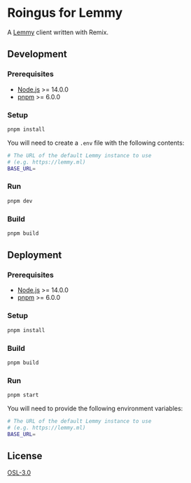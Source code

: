 # Roingus for Lemmy

A [Lemmy](https://join-lemmy.org/) client written with Remix.

## Development

### Prerequisites

- [Node.js](https://nodejs.org/en/) >= 14.0.0
- [pnpm](https://pnpm.io/) >= 6.0.0

### Setup

```sh
pnpm install
```

You will need to create a `.env` file with the following contents:

```sh
# The URL of the default Lemmy instance to use
# (e.g. https://lemmy.ml)
BASE_URL=
```

### Run

```sh
pnpm dev
```

### Build

```sh
pnpm build
```

## Deployment

### Prerequisites

- [Node.js](https://nodejs.org/en/) >= 14.0.0
- [pnpm](https://pnpm.io/) >= 6.0.0

### Setup

```sh
pnpm install
```

### Build

```sh
pnpm build
```

### Run

```sh
pnpm start
```

You will need to provide the following environment variables:

```sh
# The URL of the default Lemmy instance to use
# (e.g. https://lemmy.ml)
BASE_URL=
```

## License

[OSL-3.0](LICENSE.md)
